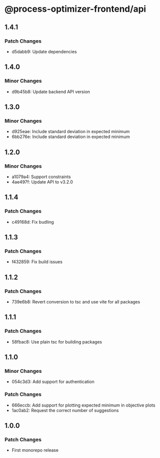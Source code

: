 # @process-optimizer-frontend/api

## 1.4.1

### Patch Changes

- d5dabb9: Update dependencies

## 1.4.0

### Minor Changes

- d9b45b8: Update backend API version

## 1.3.0

### Minor Changes

- d925eae: Include standard deviation in expected minimum
- 6bb276e: Include standard deviation in expected minimum

## 1.2.0

### Minor Changes

- a1079a4: Support constraints
- 4ae497f: Update API to v3.2.0

## 1.1.4

### Patch Changes

- c49168d: Fix budling

## 1.1.3

### Patch Changes

- f432859: Fix build issues

## 1.1.2

### Patch Changes

- 739e6b8: Revert conversion to tsc and use vite for all packages

## 1.1.1

### Patch Changes

- 58fbac8: Use plain tsc for building packages

## 1.1.0

### Minor Changes

- 054c3d3: Add support for authentication

### Patch Changes

- 666eccb: Add support for plotting expected minimum in objective plots
- 1ac0ab2: Request the correct number of suggestions

## 1.0.0

### Patch Changes

- First monorepo release
